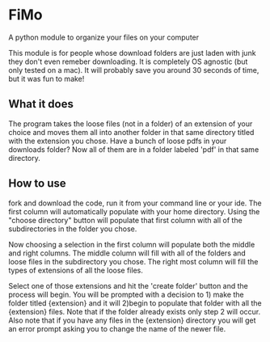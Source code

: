 # FiMo
A python module to organize your files on your computer 


This module is for people whose download folders are just laden with junk they don't even remeber downloading. It is completely OS agnostic (but only tested on a mac). It will probably save you around 30 seconds of time, but it was fun to make!

## What it does ## 
The program takes the loose files (not in a folder) of an extension of your choice and moves them all into another folder in that same directory titled with the extension you chose. Have a bunch of loose pdfs in your downloads folder? Now all of them are in a folder labeled 'pdf' in that same directory. 

## How to use ###
fork and download the code, run it from your command line or your ide. The first column will automatically populate with your home directory. Using the "choose directory" button will populate that first column with all of the subdirectories in the folder you chose. 

Now choosing a selection in the first column will populate both the middle and right columns. The middle column will fill with all of the folders and loose files in the subdirectory you chose. The right most column will fill the types of extensions of all the loose files. 

Select one of those extensions and hit the 'create folder' button and the process will begin. You will be prompted with a decision to 1) make the folder titled {extension} and it will 2)begin to populate that folder with all the {extension} files. Note that if the folder already exists only step 2 will occur. Also note that if you have any files in the {extension} directory you will get an error prompt asking you to change the name of the newer file.


